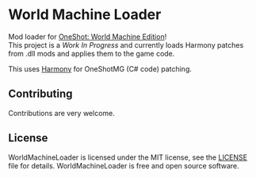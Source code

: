 # World Machine Loader

Mod loader for [OneShot: World Machine Edition](https://store.steampowered.com/app/2915460/OneShot_World_Machine_Edition/)!  
This project is a *Work In Progress* and currently loads Harmony patches from .dll mods and applies them to the game code.

This uses [Harmony](https://github.com/pardeike/Harmony) for OneShotMG (C# code) patching.

## Contributing
Contributions are very welcome.

## License
WorldMachineLoader is licensed under the MIT license, see the [LICENSE](LICENSE) file for details.
WorldMachineLoader is free and open source software.
